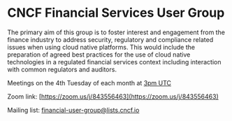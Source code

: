 # CNCF Financial Services User Group

The primary aim of this group is to foster interest and engagement from the finance industry to address security, regulatory and compliance related issues when using cloud native platforms.  This would include the preparation of agreed best practices for the use of cloud native technologies in a regulated financial services context including interaction with common regulators and auditors.

Meetings on the 4th Tuesday of each month at [3pm UTC](http://time.unitarium.com/utc/3pm)

Zoom link: [https://zoom.us/j/843556463](https://zoom.us/j/843556463)

Mailing list: [financial-user-group@lists.cncf.io](https://lists.cncf.io/g/financial-user-group)
